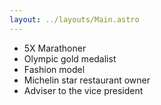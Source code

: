 ```yaml
---
layout: ../layouts/Main.astro
---
```

- 5X Marathoner
- Olympic gold medalist
- Fashion model
- Michelin star restaurant owner
- Adviser to the vice president
  